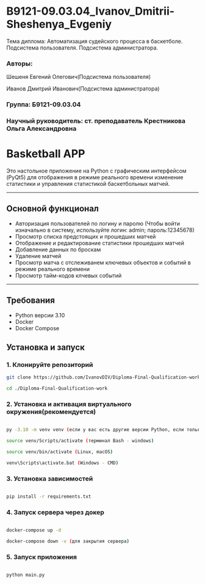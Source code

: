 # B9121-09.03.04_Ivanov_Dmitrii-Sheshenya_Evgeniy

Тема диплома: Автоматизация судейского процесса в баскетболе. Подсистема пользователя. Подсистема администратора.

### Авторы:

Шешеня Евгений Олегович(Подсистема пользователя)

Иванов Дмитрий Иванович(Подсистема администратора)

### Группа: Б9121-09.03.04

### Научный руководитель: ст. преподаватель Крестникова Ольга Александровна

# Basketball APP

Это настольное приложение на Python с графическим интерфейсом (PyQt5) для отображения в режиме реального времени изменение статистики и управления статистикой баскетбольных матчей. 

---

## Основной функционал

- Авторизация пользователей по логину и паролю (Чтобы войти изначально в систему, используйте логин: admin; пароль:12345678)
- Просмотр списка предстоящих и прошедших матчей
- Отображение и редактирование статистики прошедших матчей
- Добавление данных по броскам
- Удаление матчей
- Просмотр матча с отслеживанем ключевых объектов и событий в режиме реального времени
- Просмотр тайм-кодов клчевых событий

---

## Требования

- Python версии 3.10
- Docker
- Docker Compose

## Установка и запуск

### 1. Клонируйте репозиторий

```bash
git clone https://github.com/IvanovDIV/Diploma-Final-Qualification-work

cd ./Diploma-Final-Qualification-work
```

### 2. Установка и активация виртуального окружения(рекомендуется)

```bash

py -3.10 -m venv venv (если у вас есть другие версии Python, если только 3.10, то python -m venv venv)

source venv/Scripts/activate (терминал Bash - windows)

source venv/bin/activate (Linux, macOS)

venv\Scripts\activate.bat (Windows - CMD)

```

### 3. Установка зависимостей

```bash

pip install -r requirements.txt

```

### 4. Запуск сервера через докер

```bash

docker-compose up -d

docker-compose down -v (для закрытия сервера)

```

### 5. Запуск приложения

```bash

python main.py

```

